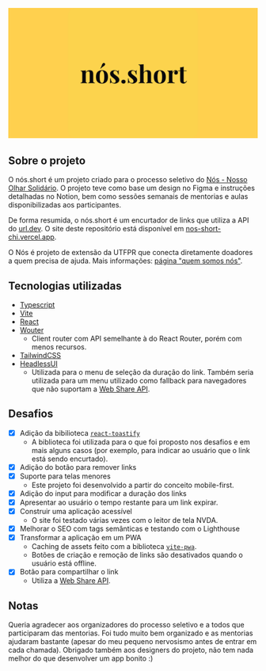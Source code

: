 ![nós.short](./public/banner.png)

## Sobre o projeto

O nós.short é um projeto criado para o processo seletivo do [Nós - Nosso Olhar Solidário](https://nossoolharsolidario.com.br/). O projeto teve como base um design no Figma e instruções detalhadas no Notion, bem como sessões semanais de mentorias e aulas disponibilizadas aos participantes.

De forma resumida, o nós.short é um encurtador de links que utiliza a API do [url.dev](url.dev). O site deste repositório está disponível em [nos-short-chi.vercel.app](nos-short-chi.vercel.app).

O Nós é projeto de extensão da UTFPR que conecta diretamente doadores a quem precisa de ajuda. Mais informações: [página "quem somos nós"](https://nossoolharsolidario.com.br/quem-somos-nos).

## Tecnologias utilizadas

- [Typescript](https://www.typescriptlang.org/)
- [Vite](https://vitejs.dev/)
- [React](https://react.dev/)
- [Wouter](https://github.com/molefrog/wouter/)
  - Client router com API semelhante à do React Router, porém com menos recursos.
- [TailwindCSS](https://tailwindcss.com/)
- [HeadlessUI](https://headlessui.com/)
  - Utilizada para o menu de seleção da duração do link. Também seria utilizada para um menu utilizado como fallback para navegadores que não suportam a [Web Share API](https://developer.mozilla.org/en-US/docs/Web/API/Web_Share_API).

## Desafios

- [x] Adição da bibilioteca [`react-toastify`](https://fkhadra.github.io/react-toastify/introduction)
  - A biblioteca foi utilizada para o que foi proposto nos desafios e em mais alguns casos (por exemplo, para indicar ao usuário que o link está sendo encurtado).
- [x] Adição do botão para remover links
- [x] Suporte para telas menores
  - Este projeto foi desenvolvido a partir do conceito mobile-first.
- [x] Adição do input para modificar a duração dos links
- [x] Apresentar ao usuário o tempo restante para um link expirar.
- [x] Construir uma aplicação acessível
  - O site foi testado várias vezes com o leitor de tela NVDA.
- [x] Melhorar o SEO com tags semânticas e testando com o Lighthouse
- [x] Transformar a aplicação em um PWA
  - Caching de assets feito com a biblioteca [`vite-pwa`](https://vite-pwa-org.netlify.app/).
  - Botões de criação e remoção de links são desativados quando o usuário está offline.
- [x] Botão para compartilhar o link
  - Utiliza a [Web Share API](https://developer.mozilla.org/en-US/docs/Web/API/Web_Share_API).

## Notas

Queria agradecer aos organizadores do processo seletivo e a todos que participaram das mentorias. Foi tudo muito bem organizado e as mentorias ajudaram bastante (apesar do meu pequeno nervosismo antes de entrar em cada chamada). Obrigado também aos designers do projeto, não tem nada melhor do que desenvolver um app bonito :)
